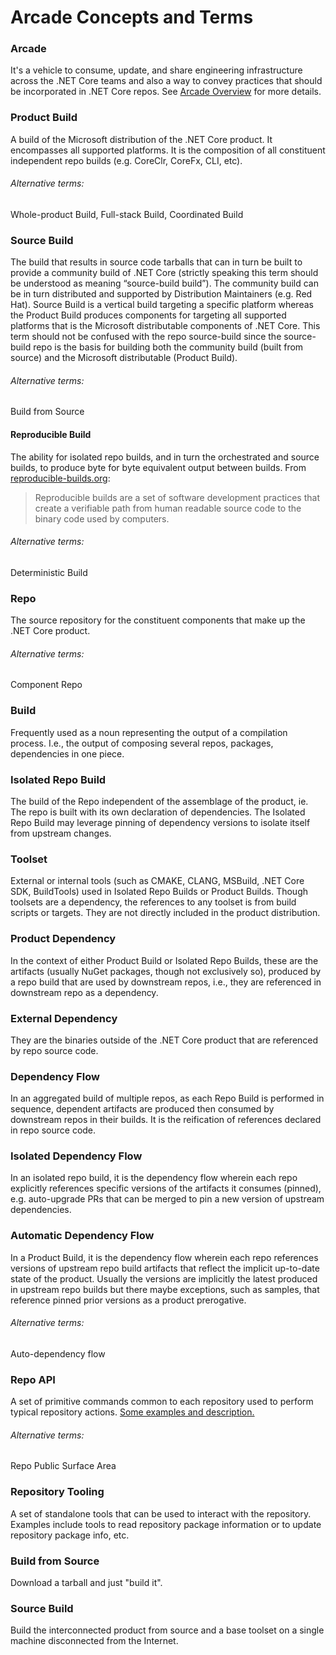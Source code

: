 # Arcade Concepts and Terms

### Arcade

It's a vehicle to consume, update, and share engineering infrastructure across the .NET Core teams and also a way to convey practices that should be incorporated in .NET Core repos. See [Arcade Overview](Overview.md) for more details.

### Product Build

A build of the Microsoft distribution of the .NET Core product. It encompasses
all supported platforms. It is the composition of all constituent independent
repo builds (e.g. CoreClr, CoreFx, CLI, etc).

###### Alternative terms:

Whole-product Build, Full-stack Build, Coordinated Build

### Source Build


The build that results in source code tarballs that can in turn be built to
provide a community build of .NET Core (strictly speaking this term should be
understood as meaning “source-build build”). The community build can be in turn
distributed and supported by Distribution Maintainers (e.g. Red Hat). Source
Build is a vertical build targeting a specific platform whereas the Product
Build produces components for targeting all supported platforms that is the
Microsoft distributable components of .NET Core. This term should not be
confused with the repo source-build since the source-build repo is the basis for
building both the community build (built from source) and the Microsoft
distributable (Product Build).

###### Alternative terms:

Build from Source

#### Reproducible Build

The ability for isolated repo builds, and in turn the orchestrated and source
builds, to produce byte for byte equivalent output between builds. From
[reproducible-builds.org](https://reproducible-builds.org/):

> Reproducible builds are a set of software development practices that create a verifiable path
>from human readable source code to the binary code used by computers.

###### Alternative terms:

Deterministic Build

### Repo


The source repository for the constituent components that make up the .NET Core
product.

###### Alternative terms:

Component Repo


### Build

Frequently used as a noun representing the output of a compilation process. 
I.e., the output of composing several repos, packages, dependencies in one piece.


### Isolated Repo Build

The build of the Repo independent of the assemblage of the product, ie. The repo
is built with its own declaration of dependencies. The Isolated Repo Build may
leverage pinning of dependency versions to isolate itself from upstream changes.

### Toolset

External or internal tools (such as CMAKE, CLANG, MSBuild, .NET Core SDK,
BuildTools) used in Isolated Repo Builds or Product Builds. Though toolsets are
a dependency, the references to any toolset is from build scripts or targets.
They are not directly included in the product distribution.

### Product Dependency

In the context of either Product Build or Isolated Repo Builds, these are the
artifacts (usually NuGet packages, though not exclusively so), produced by a
repo build that are used by downstream repos, i.e., they are referenced in
downstream repo as a dependency.

### External Dependency

They are the binaries outside of the .NET Core product that are referenced by
repo source code.

### Dependency Flow

In an aggregated build of multiple repos, as each Repo Build is performed in
sequence, dependent artifacts are produced then consumed by downstream repos in
their builds. It is the reification of references declared in repo source code.

### Isolated Dependency Flow

In an isolated repo build, it is the dependency flow wherein each repo
explicitly references specific versions of the artifacts it consumes (pinned),
e.g. auto-upgrade PRs that can be merged to pin a new version of upstream
dependencies.

### Automatic Dependency Flow

In a Product Build, it is the dependency flow wherein each repo references
versions of upstream repo build artifacts that reflect the implicit up-to-date
state of the product. Usually the versions are implicitly the latest produced in
upstream repo builds but there maybe exceptions, such as samples, that reference
pinned prior versions as a product prerogative.

###### Alternative terms:

Auto-dependency flow

### Repo API

​A set of primitive commands common to each repository used to perform typical repository actions. 
[Some examples and description.](https://github.com/dotnet/source-build/blob/dev/release/2.1/Documentation/RepoApi.md)

###### Alternative terms:

Repo Public Surface Area


### Repository Tooling

A set of standalone tools that can be used to interact with the repository. Examples include tools to read repository package information or to update repository package info, etc.

### Build from Source

Download a tarball and just "build it".

### Source Build

Build the interconnected product from source and a base toolset on a single machine disconnected from the Internet.
